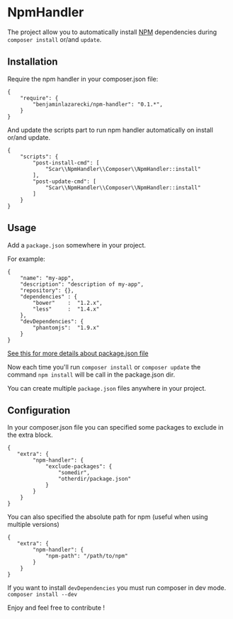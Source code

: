 # NpmHandler

The project allow you to automatically install [NPM](https://npmjs.org/) dependencies during `composer install` or/and `update`.

## Installation

Require the npm handler in your composer.json file:

```
{
    "require": {
        "benjaminlazarecki/npm-handler": "0.1.*",
    }
}
```

And update the scripts part to run npm handler automatically on install or/and update.

```
{
    "scripts": {
        "post-install-cmd": [
            "Scar\\NpmHandler\\Composer\\NpmHandler::install"
        ],
        "post-update-cmd": [
            "Scar\\NpmHandler\\Composer\\NpmHandler::install"
        ]
    }
}
```

## Usage

Add a `package.json` somewhere in your project.

For example:

```
{
    "name": "my-app",
    "description": "description of my-app",
    "repository": {},
    "dependencies" : {
        "bower"    :  "1.2.x",
        "less"     :  "1.4.x"
    },
    "devDependencies": {
        "phantomjs":  "1.9.x"
    }
}
```

[See this for more details about package.json file](http://package.json.nodejitsu.com/)

Now each time you'll run `composer install` or `composer update` the command `npm install` will be call in the package.json dir.

You can create multiple `package.json` files anywhere in your project.

## Configuration

In your composer.json file you can specified some packages to exclude in the extra block.

```
{
   "extra": {
        "npm-handler": {
            "exclude-packages": {
                "somedir",
                "otherdir/package.json"
            }
        }
    }
}
```

You can also specified the absolute path for npm (useful when using multiple versions)

```
{
   "extra": {
        "npm-handler": {
            "npm-path": "/path/to/npm"
        }
    }
}
```

If you want to install `devDependencies` you must run composer in dev mode. `composer install --dev`

Enjoy and feel free to contribute !
